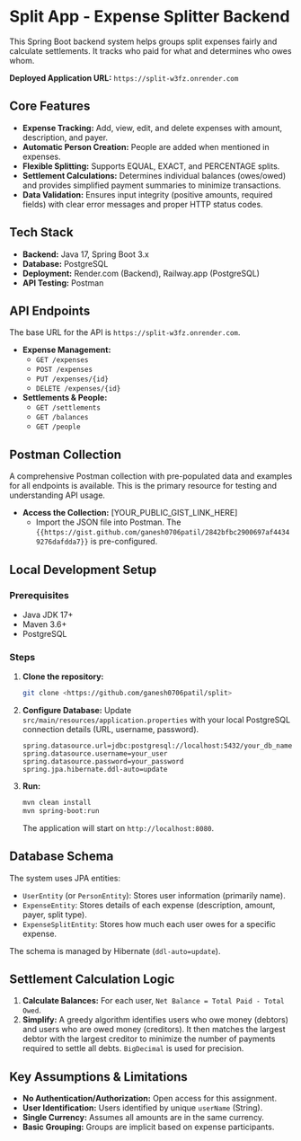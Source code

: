 # Split App - Expense Splitter Backend

This Spring Boot backend system helps groups split expenses fairly and calculate settlements. It tracks who paid for what and determines who owes whom.

**Deployed Application URL:** `https://split-w3fz.onrender.com`

## Core Features

*   **Expense Tracking:** Add, view, edit, and delete expenses with amount, description, and payer.
*   **Automatic Person Creation:** People are added when mentioned in expenses.
*   **Flexible Splitting:** Supports EQUAL, EXACT, and PERCENTAGE splits.
*   **Settlement Calculations:** Determines individual balances (owes/owed) and provides simplified payment summaries to minimize transactions.
*   **Data Validation:** Ensures input integrity (positive amounts, required fields) with clear error messages and proper HTTP status codes.

## Tech Stack

*   **Backend:** Java 17, Spring Boot 3.x
*   **Database:** PostgreSQL
*   **Deployment:** Render.com (Backend), Railway.app (PostgreSQL)
*   **API Testing:** Postman

## API Endpoints

The base URL for the API is `https://split-w3fz.onrender.com`.

*   **Expense Management:**
    *   `GET /expenses`
    *   `POST /expenses`
    *   `PUT /expenses/{id}`
    *   `DELETE /expenses/{id}`
*   **Settlements & People:**
    *   `GET /settlements`
    *   `GET /balances`
    *   `GET /people`

## Postman Collection

A comprehensive Postman collection with pre-populated data and examples for all endpoints is available. This is the primary resource for testing and understanding API usage.

*   **Access the Collection:** [YOUR_PUBLIC_GIST_LINK_HERE]
    *   Import the JSON file into Postman. The `{{https://gist.github.com/ganesh0706patil/2842bfbc2900697af44349276dafdda7}}` is pre-configured.

## Local Development Setup

### Prerequisites

*   Java JDK 17+
*   Maven 3.6+
*   PostgreSQL

### Steps

1.  **Clone the repository:**
    ```bash
    git clone <https://github.com/ganesh0706patil/split>
    ```
2.  **Configure Database:** Update `src/main/resources/application.properties` with your local PostgreSQL connection details (URL, username, password).
    ```properties
    spring.datasource.url=jdbc:postgresql://localhost:5432/your_db_name
    spring.datasource.username=your_user
    spring.datasource.password=your_password
    spring.jpa.hibernate.ddl-auto=update
    ```
3.  **Run:**
    ```bash
    mvn clean install
    mvn spring-boot:run
    ```
    The application will start on `http://localhost:8080`.

## Database Schema

The system uses JPA entities:
*   `UserEntity` (or `PersonEntity`): Stores user information (primarily name).
*   `ExpenseEntity`: Stores details of each expense (description, amount, payer, split type).
*   `ExpenseSplitEntity`: Stores how much each user owes for a specific expense.

The schema is managed by Hibernate (`ddl-auto=update`).

## Settlement Calculation Logic

1.  **Calculate Balances:** For each user, `Net Balance = Total Paid - Total Owed`.
2.  **Simplify:** A greedy algorithm identifies users who owe money (debtors) and users who are owed money (creditors). It then matches the largest debtor with the largest creditor to minimize the number of payments required to settle all debts. `BigDecimal` is used for precision.

## Key Assumptions & Limitations

*   **No Authentication/Authorization:** Open access for this assignment.
*   **User Identification:** Users identified by unique `userName` (String).
*   **Single Currency:** Assumes all amounts are in the same currency.
*   **Basic Grouping:** Groups are implicit based on expense participants.
